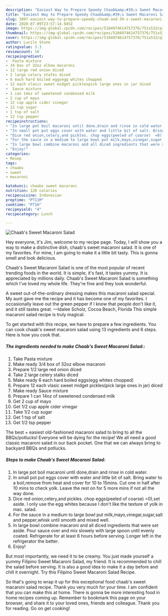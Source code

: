 ```yaml
---
description: "Easiest Way to Prepare Speedy Chaab&amp;#39;s Sweet Macaroni Salad"
title: "Easiest Way to Prepare Speedy Chaab&amp;#39;s Sweet Macaroni Salad"
slug: 3897-easiest-way-to-prepare-speedy-chaab-and-39-s-sweet-macaroni-salad
date: 2020-07-09T23:57:14.945Z
image: https://img-global.cpcdn.com/recipes/5104974614757376/751x532cq70/chaabs-sweet-macaroni-salad-recipe-main-photo.jpg
thumbnail: https://img-global.cpcdn.com/recipes/5104974614757376/751x532cq70/chaabs-sweet-macaroni-salad-recipe-main-photo.jpg
cover: https://img-global.cpcdn.com/recipes/5104974614757376/751x532cq70/chaabs-sweet-macaroni-salad-recipe-main-photo.jpg
author: Lucile Stone
ratingvalue: 3.3
reviewcount: 10
recipeingredient:
-  Pasta mixture
- 34 box of 32oz elbow macaroni
- 12 large red onion diced
- 2 large celery stalks diced
- 6 each hard boiled eggsegg whites chopped
- 12 each vlasic sweet midget picklespick large ones in jar diced
-  Sauce mixture
- 1 can 14oz of sweetened condensed milk
- 2 cup of mayo
- 12 cup apple cider vinegar
- 12 cup sugar
- 1 tsp of salt
- 12 tsp pepper
recipeinstructions:
- "In large pot boil macaroni until done,drain and rinse in cold water."
- "In small pot put eggs cover with water and little bit of salt. Bring water to a boil,remove from heat and cover for 10 to 15mins.  Cut one in half after 10 mins to check yolk.  Leave the rest on for 5 more mins if not all the way done."
- "Dice red onion,celery,and pickles. chop eggs(peeled of coarse)  =0),set aside.  I only use the egg whites because I don&#39;t like the texture of yolk in mac. salad."
- "For the sauce in a medium to large bowl put milk,mayo,vinegar,sugar,salt and pepper,whisk until smooth and mixed well."
- "In large bowl combine macaroni and all diced ingredients that were set aside.  Pour sauce over and mix slowely with large spoon until evenly coated.  Refrigerate for at least 6 hours before serving. Longer left in the refrigerator the better."
- "Enjoy!"
categories:
- Resep
tags:
- chaabs
- sweet
- macaroni

katakunci: chaabs sweet macaroni
nutrition: 120 calories
recipecuisine: Indonesian
preptime: "PT11M"
cooktime: "PT1H"
recipeyield: "4"
recipecategory: Lunch

---
```



![Chaab&#39;s Sweet Macaroni Salad](https://img-global.cpcdn.com/recipes/5104974614757376/751x532cq70/chaabs-sweet-macaroni-salad-recipe-main-photo.jpg)

Hey everyone, it's Jim, welcome to my recipe page. Today, I will show you a way to make a distinctive dish, chaab&#39;s sweet macaroni salad. It is one of my favorites. For mine, I am going to make it a little bit tasty. This is gonna smell and look delicious.

Chaab&#39;s Sweet Macaroni Salad is one of the most popular of recent trending foods in the world. It is simple, it's fast, it tastes yummy. It is appreciated by millions daily. Chaab&#39;s Sweet Macaroni Salad is something which I've loved my whole life. They're fine and they look wonderful.

A sweet out-of-the-ordinary dressing makes this macaroni salad special. My aunt gave me the recipe and it has become one of my favorites. I occasionally leave out the green pepper if I know that people don&#39;t like it, and it still tastes great. —Idalee Scholz, Cocoa Beach, Florida This simple macaroni salad recipe is truly magical.


To get started with this recipe, we have to prepare a few ingredients. You can cook chaab&#39;s sweet macaroni salad using 13 ingredients and 6 steps. Here is how you cook that.

##### The ingredients needed to make Chaab&#39;s Sweet Macaroni Salad::

1. Take  Pasta mixture
1. Make ready 3/4 box of 32oz elbow macaroni
1. Prepare 1/2 large red onion diced
1. Take 2 large celery stalks diced
1. Make ready 6 each hard boiled eggs(egg whites chopped)
1. Prepare 12 each vlasic sweet midget pickles(pick large ones in jar) diced
1. Make ready  Sauce mixture
1. Prepare 1 can 14oz of sweetened condensed milk
1. Get 2 cup of mayo
1. Get 1/2 cup apple cider vinegar
1. Take 1/2 cup sugar
1. Get 1 tsp of salt
1. Get 1/2 tsp pepper


The best + easiest old-fashioned macaroni salad to bring to all the BBQs/potlucks! Everyone will be dying for the recipe! We all need a good classic macaroni salad in our back pocket. One that we can always bring to backyard BBQs and potlucks. 

##### Steps to make Chaab&#39;s Sweet Macaroni Salad:

1. In large pot boil macaroni until done,drain and rinse in cold water.
1. In small pot put eggs cover with water and little bit of salt. Bring water to a boil,remove from heat and cover for 10 to 15mins.  Cut one in half after 10 mins to check yolk.  Leave the rest on for 5 more mins if not all the way done.
1. Dice red onion,celery,and pickles. chop eggs(peeled of coarse)  =0),set aside.  I only use the egg whites because I don&#39;t like the texture of yolk in mac. salad.
1. For the sauce in a medium to large bowl put milk,mayo,vinegar,sugar,salt and pepper,whisk until smooth and mixed well.
1. In large bowl combine macaroni and all diced ingredients that were set aside.  Pour sauce over and mix slowely with large spoon until evenly coated.  Refrigerate for at least 6 hours before serving. Longer left in the refrigerator the better.
1. Enjoy!


But most importantly, we need it to be creamy. You just made yourself a yummy Filipino Sweet Macaroni Salad, my friend. It is recommended to chill the salad before serving. It is also a good idea to make it a day before and chill it overnight. Try this Filipino Sweet Macaroni Salad Recipe. 

So that's going to wrap it up for this exceptional food chaab&#39;s sweet macaroni salad recipe. Thank you very much for your time. I am confident that you can make this at home. There is gonna be more interesting food in home recipes coming up. Remember to bookmark this page on your browser, and share it to your loved ones, friends and colleague. Thank you for reading. Go on get cooking!
